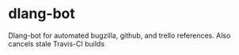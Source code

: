 # dlang-bot
Dlang-bot for automated bugzilla, github, and trello references.
Also cancels stale Travis-CI builds
